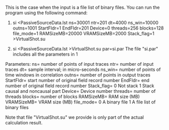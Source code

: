 This is the case when the input is a file list of binary files.
You can run the program using the following command:

1. si <PassiveSourceData.lst ns=30001 ntr=201 dt=4000 ns_win=10000 outns=1001 StartFldr=1 EndFldr=201 Device=0 threads=256 blocks=128 file_mode=1 RAMSizeMB=20000 VRAMSizeMB=2000 Stack_flag=1 >VirtualShot.su

2. si <PassiveSourceData.lst >VirtualShot.su par=si.par
The file "si.par" includes all the parameters in 1

Parameters:
 ns=                number of points of input traces 
 ntr=               number of input traces 
 dt=                sample interval; in micro-seconds 
 ns_win=            number of points of time windows in correlation 
 outns=             number of points in output traces 
 StartFldr=         start number of original field record number 
 EndFldr=           end number of original field record number 
 Stack_flag=        0 Not stack 
                    1 Stack causal and noncausal part 
 Device=            Device number 
 threads=           number of threads 
 blocks=            number of blocks 
 RAMSizeMB=         RAM size (MB) 
 VRAMSizeMB=        VRAM size (MB)
 file_mode=         0 A binary file 
                    1 A file list of binary files 

Note that file "VirtualShot.su" we provide is only part of the actual calculation result.
